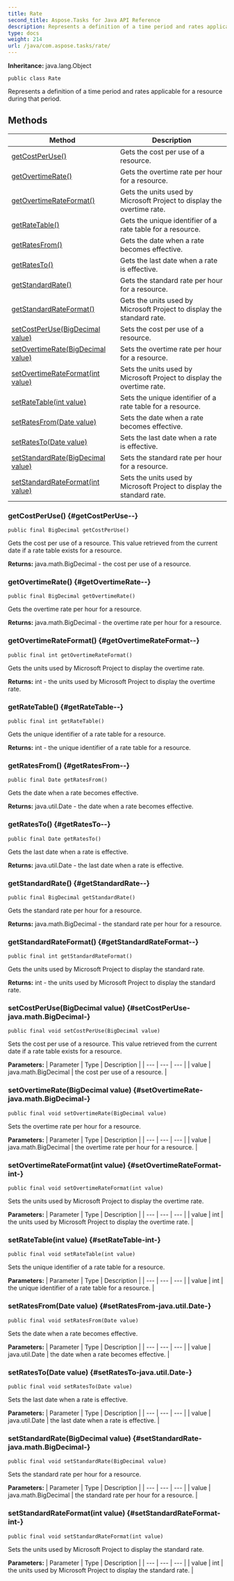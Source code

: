 ```yaml
---
title: Rate
second_title: Aspose.Tasks for Java API Reference
description: Represents a definition of a time period and rates applicable for a resource during that period.
type: docs
weight: 214
url: /java/com.aspose.tasks/rate/
---
```


**Inheritance:**
java.lang.Object
```
public class Rate
```

Represents a definition of a time period and rates applicable for a resource during that period.
## Methods

| Method | Description |
| --- | --- |
| [getCostPerUse()](#getCostPerUse--) | Gets the cost per use of a resource. |
| [getOvertimeRate()](#getOvertimeRate--) | Gets the overtime rate per hour for a resource. |
| [getOvertimeRateFormat()](#getOvertimeRateFormat--) | Gets the units used by Microsoft Project to display the overtime rate. |
| [getRateTable()](#getRateTable--) | Gets the unique identifier of a rate table for a resource. |
| [getRatesFrom()](#getRatesFrom--) | Gets the date when a rate becomes effective. |
| [getRatesTo()](#getRatesTo--) | Gets the last date when a rate is effective. |
| [getStandardRate()](#getStandardRate--) | Gets the standard rate per hour for a resource. |
| [getStandardRateFormat()](#getStandardRateFormat--) | Gets the units used by Microsoft Project to display the standard rate. |
| [setCostPerUse(BigDecimal value)](#setCostPerUse-java.math.BigDecimal-) | Sets the cost per use of a resource. |
| [setOvertimeRate(BigDecimal value)](#setOvertimeRate-java.math.BigDecimal-) | Sets the overtime rate per hour for a resource. |
| [setOvertimeRateFormat(int value)](#setOvertimeRateFormat-int-) | Sets the units used by Microsoft Project to display the overtime rate. |
| [setRateTable(int value)](#setRateTable-int-) | Sets the unique identifier of a rate table for a resource. |
| [setRatesFrom(Date value)](#setRatesFrom-java.util.Date-) | Sets the date when a rate becomes effective. |
| [setRatesTo(Date value)](#setRatesTo-java.util.Date-) | Sets the last date when a rate is effective. |
| [setStandardRate(BigDecimal value)](#setStandardRate-java.math.BigDecimal-) | Sets the standard rate per hour for a resource. |
| [setStandardRateFormat(int value)](#setStandardRateFormat-int-) | Sets the units used by Microsoft Project to display the standard rate. |
### getCostPerUse() {#getCostPerUse--}
```
public final BigDecimal getCostPerUse()
```


Gets the cost per use of a resource. This value retrieved from the current date if a rate table exists for a resource.

**Returns:**
java.math.BigDecimal - the cost per use of a resource.
### getOvertimeRate() {#getOvertimeRate--}
```
public final BigDecimal getOvertimeRate()
```


Gets the overtime rate per hour for a resource.

**Returns:**
java.math.BigDecimal - the overtime rate per hour for a resource.
### getOvertimeRateFormat() {#getOvertimeRateFormat--}
```
public final int getOvertimeRateFormat()
```


Gets the units used by Microsoft Project to display the overtime rate.

**Returns:**
int - the units used by Microsoft Project to display the overtime rate.
### getRateTable() {#getRateTable--}
```
public final int getRateTable()
```


Gets the unique identifier of a rate table for a resource.

**Returns:**
int - the unique identifier of a rate table for a resource.
### getRatesFrom() {#getRatesFrom--}
```
public final Date getRatesFrom()
```


Gets the date when a rate becomes effective.

**Returns:**
java.util.Date - the date when a rate becomes effective.
### getRatesTo() {#getRatesTo--}
```
public final Date getRatesTo()
```


Gets the last date when a rate is effective.

**Returns:**
java.util.Date - the last date when a rate is effective.
### getStandardRate() {#getStandardRate--}
```
public final BigDecimal getStandardRate()
```


Gets the standard rate per hour for a resource.

**Returns:**
java.math.BigDecimal - the standard rate per hour for a resource.
### getStandardRateFormat() {#getStandardRateFormat--}
```
public final int getStandardRateFormat()
```


Gets the units used by Microsoft Project to display the standard rate.

**Returns:**
int - the units used by Microsoft Project to display the standard rate.
### setCostPerUse(BigDecimal value) {#setCostPerUse-java.math.BigDecimal-}
```
public final void setCostPerUse(BigDecimal value)
```


Sets the cost per use of a resource. This value retrieved from the current date if a rate table exists for a resource.

**Parameters:**
| Parameter | Type | Description |
| --- | --- | --- |
| value | java.math.BigDecimal | the cost per use of a resource. |

### setOvertimeRate(BigDecimal value) {#setOvertimeRate-java.math.BigDecimal-}
```
public final void setOvertimeRate(BigDecimal value)
```


Sets the overtime rate per hour for a resource.

**Parameters:**
| Parameter | Type | Description |
| --- | --- | --- |
| value | java.math.BigDecimal | the overtime rate per hour for a resource. |

### setOvertimeRateFormat(int value) {#setOvertimeRateFormat-int-}
```
public final void setOvertimeRateFormat(int value)
```


Sets the units used by Microsoft Project to display the overtime rate.

**Parameters:**
| Parameter | Type | Description |
| --- | --- | --- |
| value | int | the units used by Microsoft Project to display the overtime rate. |

### setRateTable(int value) {#setRateTable-int-}
```
public final void setRateTable(int value)
```


Sets the unique identifier of a rate table for a resource.

**Parameters:**
| Parameter | Type | Description |
| --- | --- | --- |
| value | int | the unique identifier of a rate table for a resource. |

### setRatesFrom(Date value) {#setRatesFrom-java.util.Date-}
```
public final void setRatesFrom(Date value)
```


Sets the date when a rate becomes effective.

**Parameters:**
| Parameter | Type | Description |
| --- | --- | --- |
| value | java.util.Date | the date when a rate becomes effective. |

### setRatesTo(Date value) {#setRatesTo-java.util.Date-}
```
public final void setRatesTo(Date value)
```


Sets the last date when a rate is effective.

**Parameters:**
| Parameter | Type | Description |
| --- | --- | --- |
| value | java.util.Date | the last date when a rate is effective. |

### setStandardRate(BigDecimal value) {#setStandardRate-java.math.BigDecimal-}
```
public final void setStandardRate(BigDecimal value)
```


Sets the standard rate per hour for a resource.

**Parameters:**
| Parameter | Type | Description |
| --- | --- | --- |
| value | java.math.BigDecimal | the standard rate per hour for a resource. |

### setStandardRateFormat(int value) {#setStandardRateFormat-int-}
```
public final void setStandardRateFormat(int value)
```


Sets the units used by Microsoft Project to display the standard rate.

**Parameters:**
| Parameter | Type | Description |
| --- | --- | --- |
| value | int | the units used by Microsoft Project to display the standard rate. |

